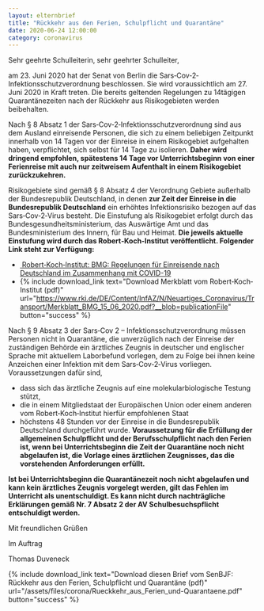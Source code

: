 ```yaml
---
layout: elternbrief
title: "Rückkehr aus den Ferien, Schulpflicht und Quarantäne"
date: 2020-06-24 12:00:00
category: coronavirus
---
```


Sehr geehrte Schulleiterin, sehr geehrter Schulleiter,

am 23. Juni 2020 hat der Senat von Berlin die Sars‐Cov‐2‐Infektionsschutzverordnung beschlossen. Sie
wird voraussichtlich am 27. Juni 2020 in Kraft treten. Die bereits geltenden Regelungen zu 14tägigen
Quarantänezeiten nach der Rückkehr aus Risikogebieten werden beibehalten.

Nach § 8 Absatz 1 der Sars‐Cov‐2‐Infektionsschutzverordnung sind aus dem Ausland einreisende
Personen, die sich zu einem beliebigen Zeitpunkt innerhalb von 14 Tagen vor der Einreise in einem
Risikogebiet aufgehalten haben, verpflichtet, sich selbst für 14 Tage zu isolieren. **Daher wird dringend
empfohlen, spätestens 14 Tage vor Unterrichtsbeginn von einer Ferienreise mit auch nur zeitweisem
Aufenthalt in einem Risikogebiet zurückzukehren.**

Risikogebiete sind gemäß § 8 Absatz 4 der Verordnung Gebiete außerhalb der Bundesrepublik
Deutschland, in denen **zur Zeit der Einreise in die Bundesrepublik Deutschland** ein erhöhtes
Infektionsrisiko bezogen auf das Sars‐Cov‐2‐Virus besteht. Die Einstufung als Risikogebiet erfolgt durch
das Bundesgesundheitsministerium, das Auswärtige Amt und das Bundesministerium des Innern, für
Bau und Heimat. **Die jeweils aktuelle Einstufung wird durch das Robert‐Koch‐Institut veröffentlicht.
Folgender Link steht zur Verfügung:**

* [<i class="fa fa-external-link">&nbsp;</i>Robert‐Koch‐Institut: BMG: Regelungen für Einreisende nach Deutschland im Zusammenhang mit COVID-19](https://www.rki.de/DE/Content/InfAZ/N/Neuartiges_Coronavirus/Transport/BMG_Merkblatt_Reisende_Tab.html)
* {% include download_link text="Download Merkblatt vom Robert‐Koch‐Institut (pdf)" url="https://www.rki.de/DE/Content/InfAZ/N/Neuartiges_Coronavirus/Transport/Merkblatt_BMG_15_06_2020.pdf?__blob=publicationFile" button="success" %}

Nach § 9 Absatz 3 der Sars‐Cov 2 – Infektionsschutzverordnung müssen Personen nicht in Quarantäne,
die unverzüglich nach der Einreise der zuständigen Behörde ein ärztliches Zeugnis in deutscher und
englischer Sprache mit aktuellem Laborbefund vorlegen, dem zu Folge bei ihnen keine Anzeichen einer
Infektion mit dem Sars‐Cov‐2‐Virus vorliegen. Voraussetzungen dafür sind,
* dass sich das ärztliche Zeugnis auf eine molekularbiologische Testung stützt,
* die in einem Mitgliedstaat der Europäischen Union oder einem anderen vom Robert‐Koch‐Institut hierfür empfohlenen
  Staat
* höchstens 48 Stunden vor der Einreise in die Bundesrepublik Deutschland durchgeführt wurde.
  **Voraussetzung für die Erfüllung der allgemeinen Schulpflicht und der Berufsschulpflicht nach
  den Ferien ist, wenn bei Unterrichtsbeginn die Zeit der Quarantäne noch nicht abgelaufen ist,
  die Vorlage eines ärztlichen Zeugnisses, das die vorstehenden Anforderungen erfüllt.**

**Ist bei Unterrichtsbeginn die Quarantänezeit noch nicht abgelaufen und kann kein ärztliches Zeugnis
vorgelegt werden, gilt das Fehlen im Unterricht als unentschuldigt. Es kann nicht durch nachträgliche
Erklärungen gemäß Nr. 7 Absatz 2 der AV Schulbesuchspflicht entschuldigt werden.**

Mit freundlichen Grüßen

Im Auftrag

Thomas Duveneck

{% include download_link text="Download diesen Brief vom SenBJF: Rückkehr aus den Ferien, Schulpflicht und Quarantäne (pdf)" url="/assets/files/corona/Rueckkehr_aus_Ferien_und-Quarantaene.pdf" button="success" %}
